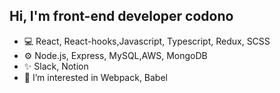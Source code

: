 ## Hi, I'm front-end developer codono
- :computer: React, React-hooks,Javascript, Typescript, Redux, SCSS
- :gear: Node.js, Express, MySQL,AWS, MongoDB
- ✨ Slack, Notion
- 👀 I’m interested in Webpack, Babel

<!---
codono/codono is a ✨ special ✨ repository because its `README.md` (this file) appears on your GitHub profile.
You can click the Preview link to take a look at your changes.
--->

